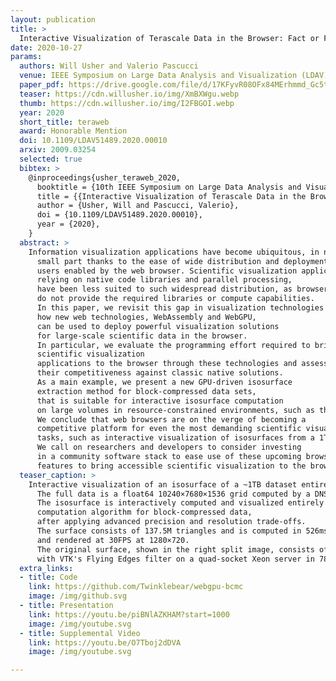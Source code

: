 ```yaml
---
layout: publication
title: >
  Interactive Visualization of Terascale Data in the Browser: Fact or Fiction?
date: 2020-10-27
params:
  authors: Will Usher and Valerio Pascucci
  venue: IEEE Symposium on Large Data Analysis and Visualization (LDAV)
  paper_pdf: https://drive.google.com/file/d/17KFyvR08OFx84MErhmmd_Gc5tjU24WJc/view?usp=sharing
  teaser: https://cdn.willusher.io/img/XmBXWgu.webp
  thumb: https://cdn.willusher.io/img/I2FBGOI.webp
  year: 2020
  short_title: teraweb
  award: Honorable Mention
  doi: 10.1109/LDAV51489.2020.00010
  arxiv: 2009.03254
  selected: true
  bibtex: >
    @inproceedings{usher_teraweb_2020,
      booktitle = {10th IEEE Symposium on Large Data Analysis and Visualization},
      title = {{Interactive Visualization of Terascale Data in the Browser: Fact or Fiction?}},
      author = {Usher, Will and Pascucci, Valerio},
      doi = {10.1109/LDAV51489.2020.00010},
      year = {2020},
    }
  abstract: >
    Information visualization applications have become ubiquitous, in no
      small part thanks to the ease of wide distribution and deployment to
      users enabled by the web browser. Scientific visualization applications,
      relying on native code libraries and parallel processing,
      have been less suited to such widespread distribution, as browsers
      do not provide the required libraries or compute capabilities.
      In this paper, we revisit this gap in visualization technologies and explore
      how new web technologies, WebAssembly and WebGPU,
      can be used to deploy powerful visualization solutions 
      for large-scale scientific data in the browser.
      In particular, we evaluate the programming effort required to bring
      scientific visualization
      applications to the browser through these technologies and assess
      their competitiveness against classic native solutions.
      As a main example, we present a new GPU-driven isosurface
      extraction method for block-compressed data sets,
      that is suitable for interactive isosurface computation
      on large volumes in resource-constrained environments, such as the browser.
      We conclude that web browsers are on the verge of becoming a
      competitive platform for even the most demanding scientific visualization
      tasks, such as interactive visualization of isosurfaces from a 1TB DNS simulation.
      We call on researchers and developers to consider investing
      in a community software stack to ease use of these upcoming browser
      features to bring accessible scientific visualization to the browser.
  teaser_caption: >
    Interactive visualization of an isosurface of a ~1TB dataset entirely in the web browser.
      The full data is a float64 10240×7680×1536 grid computed by a DNS simulation.
      The isosurface is interactively computed and visualized entirely in the browser using our GPU isosurface
      computation algorithm for block-compressed data, 
      after applying advanced precision and resolution trade-offs.
      The surface consists of 137.5M triangles and is computed in 526ms on an RTX 2070 using WebGPU in Chrome
      and rendered at 30FPS at 1280×720.
      The original surface, shown in the right split image, consists of 4.3B triangles and was computed
      with VTK's Flying Edges filter on a quad-socket Xeon server in 78s using 1.3TB of memory.
  extra_links:
  - title: Code
    link: https://github.com/Twinklebear/webgpu-bcmc
    image: /img/github.svg
  - title: Presentation
    link: https://youtu.be/piBNlAZKHAM?start=1000
    image: /img/youtube.svg
  - title: Supplemental Video
    link: https://youtu.be/O7Tboj2dDVA
    image: /img/youtube.svg

---
```

